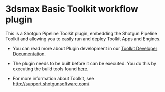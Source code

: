 # 3dsmax Basic Toolkit workflow plugin

This is a Shotgun Pipeline Toolkit plugin, 
embedding the Shotgun Pipeline Toolkit and allowing
you to easily run and deploy Toolkit Apps and Engines.

- You can read more about Plugin development 
  in our [Toolkit Developer Documentation](http://developer.shotgunsoftware.com/tk-core/bootstrap.html#developing-plugins).

- The plugin needs to be built before it can be executed. You do this by 
  executing the build tools found [here](https://github.com/shotgunsoftware/tk-core/blob/master/developer).

- For more information about Toolkit, see http://support.shotgunsoftware.com/



